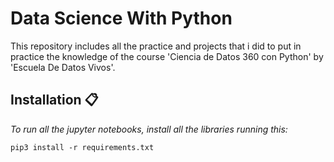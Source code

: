 # Data Science With Python

This repository includes all the practice and projects that i did to put in practice the knowledge of the course 'Ciencia de Datos 360 con Python' by 'Escuela De Datos Vivos'.

## Installation 📋

_To run all the jupyter notebooks, install all the libraries running this:_

```
pip3 install -r requirements.txt
```
